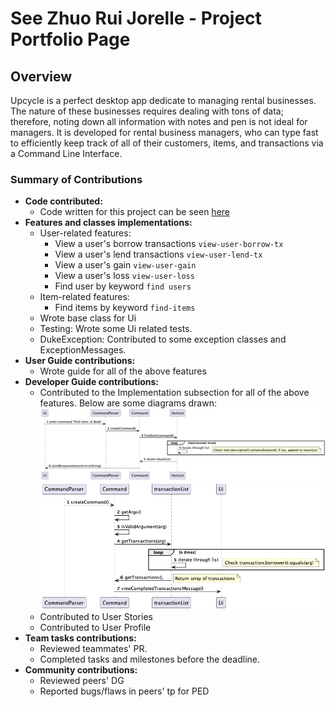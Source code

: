 # See Zhuo Rui Jorelle - Project Portfolio Page

## Overview

Upcycle is a perfect desktop app dedicate to managing rental businesses. The nature of these businesses
requires dealing with tons of data; therefore, noting down all information with notes and pen is not ideal for managers.
It is developed for rental business managers, who can type fast to efficiently keep track of all of their customers, items,
and transactions via a Command Line Interface.

### Summary of Contributions
+ **Code contributed:**
    + Code written for this project can be seen [here](https://nus-cs2113-ay2223s1.github.io/tp-dashboard/?search=&sort=groupTitle&sortWithin=title&timeframe=commit&mergegroup=&groupSelect=groupByRepos&breakdown=true&checkedFileTypes=docs~functional-code~test-code~other&since=2022-09-16&tabOpen=true&tabType=zoom&zA=jorellesee&zR=AY2223S1-CS2113-W12-1%2Ftp%5Bmaster%5D&zACS=176.60059171597632&zS=2022-09-16&zFS=&zU=2022-11-05&zMG=false&zFTF=commit&zFGS=groupByRepos&zFR=false)
+ **Features and classes implementations:**
    + User-related features:
        + View a user's borrow transactions `view-user-borrow-tx`
        + View a user's lend transactions `view-user-lend-tx`
        + View a user's gain `view-user-gain`
        + View a user's loss `view-user-loss`
        + Find user by keyword `find users`
    + Item-related features:
      + Find items by keyword `find-items`
    + Wrote base class for Ui
    + Testing: Wrote some Ui related tests.
    + DukeException: Contributed to some exception classes and ExceptionMessages.
+ **User Guide contributions:**
    + Wrote guide for all of the above features
+ **Developer Guide contributions:**
    + Contributed to the Implementation subsection for all of the above features. Below are some diagrams drawn:
  ![](../images/FindItemSequence.png)
  ![](../images/ViewBorrowTxByUser.png)
    + Contributed to User Stories
    + Contributed to User Profile
+ **Team tasks contributions:**
    + Reviewed teammates' PR.
    + Completed tasks and milestones before the deadline.
+ **Community contributions:**
    + Reviewed peers' DG
    + Reported bugs/flaws in peers' tp for PED